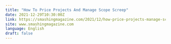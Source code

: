 ```yaml
---
title: "How To Price Projects And Manage Scope Screep"
date: 2021-12-29T10:30:00Z
link: https://smashingmagazine.com/2021/12/how-price-projects-manage-scope-screep/?utm_medium=RSS&utm_source=news.12bit.vn
site: www.smashingmagazine.com
language: English
draft: false
---
```

